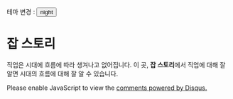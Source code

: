 <html>
<head>
<title>나를육성하자!</title>
<meta charset="utf-8">
<!-- Global site tag (gtag.js) - Google Analytics -->
<script async src="https://www.googletagmanager.com/gtag/js?id=UA-154161557-1"></script>
<script>
  window.dataLayer = window.dataLayer || [];
  function gtag(){dataLayer.push(arguments);}
  gtag('js', new Date());

  gtag('config', 'UA-154161557-1');
</script>
<link rel="stylesheet" href="홈 스타일.css">
<script>
function nightdayHandler(self){
  var target = document.querySelector('body');
if(this.value==='night'){
  target.style.backgroundColor='black';
  target.style.color='white';
  document.querySelector('h1').style.backgroundColor='gray';
  var alist=document.querySelectorAll('a');
  var i=0;
  while(i<alist.length){
    alist[i].style.color='yellow';
    i=i+1;
  }
  this.value='day';
}
else {
  target.style.backgroundColor='white';
  target.style.color='black';
  document.querySelector('h1').style.backgroundColor='skyblue';
  this.value='night';
  var alist=document.querySelectorAll('a');
  var i=0;
  while(i<alist.length){
    alist[i].style.color='blue';
    i=i+1;
  }
}
}
</script>
</head>

<body>
<p class="themeChange"> <span>테마 변경 : </span>
<input id="nightday"type="button" value="night" onclick="
nightdayHandler(this);
">
</p>
<h1>잡 스토리</h1>
<div id="grid">
<ol>
  <script>
  var index = ['사이트 소개','테크트리','잡다한 이야기','질문과 대답','관련 사이트'];
  var i=0;
  while(i < index.length){
    document.write('<li><a href="'+index[i]+'.html">'+index[i]+'</a></li>');
    i = i+1;
  }
  </script>
</ol>
<div id="interview">
<p>직업은 시대에 흐름에 따라 생겨나고 없어집니다.
  이 곳, <span style="font-weight : bold;">잡 스토리</span>에서 직업에 대해 잘 알면 시대의 흐름에 대해 잘 알 수 있습니다.</p>
</div>
</div>

<div id="disqus_thread"></div>
<script>
/**
*  RECOMMENDED CONFIGURATION VARIABLES: EDIT AND UNCOMMENT THE SECTION BELOW TO INSERT DYNAMIC VALUES FROM YOUR PLATFORM OR CMS.
*  LEARN WHY DEFINING THESE VARIABLES IS IMPORTANT: https://disqus.com/admin/universalcode/#configuration-variables*/
var disqus_config = function () {
this.page.url = PAGE_URL;  // Replace PAGE_URL with your page's canonical URL variable
this.page.identifier = PAGE_IDENTIFIER; // Replace PAGE_IDENTIFIER with your page's unique identifier variable
};
(function() { // DON'T EDIT BELOW THIS LINE
var d = document, s = d.createElement('script');
s.src = 'https://jobstory.disqus.com/embed.js';
s.setAttribute('data-timestamp', +new Date());
(d.head || d.body).appendChild(s);
})();
</script>
<noscript>Please enable JavaScript to view the <a href="https://disqus.com/?ref_noscript">comments powered by Disqus.</a></noscript>



</body>
</html>
